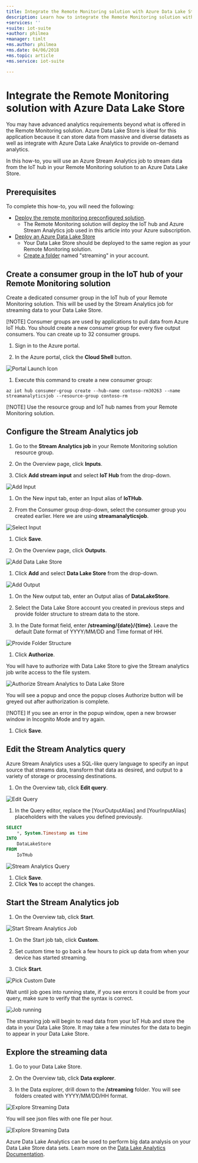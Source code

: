 ```yaml
---
title: Integrate the Remote Monitoring solution with Azure Data Lake Store | Microsoft Docs
description: Learn how to integrate the Remote Monitoring solution with Azure Data Lake Store using an Azure Stream Analytics job.
+services: ''
+suite: iot-suite
+author: philmea
+manager: timlt
+ms.author: philmea
+ms.date: 04/06/2018
+ms.topic: article
+ms.service: iot-suite

---
```

# Integrate the Remote Monitoring solution with Azure Data Lake Store

You may have advanced analytics requirements beyond what is offered in the Remote Monitoring solution. Azure Data Lake Store is ideal for this application because it can store data from massive and diverse datasets as well as integrate with Azure Data Lake Analytics to provide on-demand analytics.

In this how-to, you will use an Azure Stream Analytics job to stream data from the IoT hub in your Remote Monitoring solution to an Azure Data Lake Store.

## Prerequisites

To complete this how-to, you will need the following:

* [Deploy the remote monitoring preconfigured solution](/iot-suite/iot-suite-remote-monitoring-deploy).
  * The Remote Monitoring solution will deploy the IoT hub and Azure Stream Analytics job used in this article into your Azure subscription.
* [Deploy an Azure Data Lake Store](/data-lake-store/data-lake-store-get-started-portal)
  * Your Data Lake Store should be deployed to the same region as your Remote Monitoring solution.
  * [Create a folder](/data-lake-store/data-lake-store-get-started-portal#createfolder) named "streaming" in your account.

## Create a consumer group in the IoT hub of your Remote Monitoring solution

Create a dedicated consumer group in the IoT hub of your Remote Monitoring solution. This will be used by the Stream Analytics job for streaming data to your Data Lake Store.

[!NOTE]
Consumer groups are used by applications to pull data from Azure IoT Hub. You should create a new consumer group for every five output consumers. You can create up to 32 consumer groups.

1. Sign in to the Azure portal.

1. In the Azure portal, click the **Cloud Shell** button.

![Portal Launch Icon](media/iot-suite-integrate-data-lake/portal-launch-icon.png)

1. Execute this command to create a new consumer group:

```azurecli-interactive
az iot hub consumer-group create --hub-name contoso-rm30263 --name streamanalyticsjob --resource-group contoso-rm
```

[!NOTE] Use the resource group and IoT hub names from your Remote Monitoring solution.

## Configure the Stream Analytics job

1. Go to the **Stream Analytics job** in your Remote Monitoring solution resource group.

1. On the Overview page, click **Inputs**.

1. Click **Add stream input** and select **IoT Hub** from the drop-down.

![Add Input](media/iot-suite-integrate-data-lake/stream-analytics-add-input.png)

1. On the New input tab, enter an Input alias of **IoTHub**.

1. From the Consumer group drop-down, select the consumer group you created earlier. Here we are using **streamanalyticsjob**.

![Select Input](media/iot-suite-integrate-data-lake/stream-analytics-new-input.png)

1. Click **Save**.

1. On the Overview page, click **Outputs**.

![Add Data Lake Store](media/iot-suite-integrate-data-lake/stream-analytics-overview-2.png)

1. Click **Add** and select **Data Lake Store** from the drop-down.

![Add Output](media/iot-suite-integrate-data-lake/stream-analytics-output.png)

1. On the New output tab, enter an Output alias of **DataLakeStore**.

1. Select the Data Lake Store account you created in previous steps and provide folder structure to stream data to the store.

1. In the Date format field, enter **/streaming/{date}/{time}**. Leave the default Date format of YYYY/MM/DD and Time format of HH.

![Provide Folder Structure](media/iot-suite-integrate-data-lake/stream-analytics-new-output.png)

1. Click **Authorize**.

You will have to authorize with Data Lake Store to give the Stream analytics job write access to the file system.

![Authorize Stream Analytics to Data Lake Store](media/iot-suite-integrate-data-lake/stream-analytics-out-authorize.png)

You will see a popup and once the popup closes Authorize button will be greyed out after authorization is complete.

[!NOTE]
If you see an error in the popup window, open a new browser window in Incognito Mode and try again.

1. Click **Save**.

## Edit the Stream Analytics query

Azure Stream Analytics uses a SQL-like query language to specify an input source that streams data, transform that data as desired, and output to a variety of storage or processing destinations.

1. On the Overview tab, click **Edit query**.

![Edit Query](media/iot-suite-integrate-data-lake/stream-analytics-edit-query.png)

1. In the Query editor, replace the [YourOutputAlias] and [YourInputAlias] placeholders with the values you defined previously.

```sql
SELECT
    *, System.Timestamp as time
INTO
    DataLakeStore
FROM
    IoTHub
```

![Stream Analytics Query](media/iot-suite-integrate-data-lake/stream-analytics-query.png)

1. Click **Save**.
1. Click **Yes** to accept the changes.

## Start the Stream Analytics job

1. On the Overview tab, click **Start**.

![Start Stream Analytics Job](media/iot-suite-integrate-data-lake/stream-analytics-start.png)

1. On the Start job tab, click **Custom**.

1. Set custom time to go back a few hours to pick up data from when your device has started streaming.

1. Click **Start**.

![Pick Custom Date](media/iot-suite-integrate-data-lake/stream-analytics-start-custom.png)

Wait until job goes into running state, if you see errors it could be from your query, make sure to verify that the syntax is correct.

![Job running](media/iot-suite-integrate-data-lake/stream-analytics-running.png)

The streaming job will begin to read data from your IoT Hub and store the data in your Data Lake Store. It may take a few minutes for the data to begin to appear in your Data Lake Store.

## Explore the streaming data

1. Go to your Data Lake Store.

1. On the Overview tab, click **Data explorer**.

1. In the Data explorer, drill down to the **/streaming** folder. You will see folders created with YYYY/MM/DD/HH format.

![Explore Streaming Data](media/iot-suite-integrate-data-lake/data-lake-store-data-explorer.png)

You will see json files with one file per hour.

![Explore Streaming Data](media/iot-suite-integrate-data-lake/data-lake-store-file-preview.png)

Azure Data Lake Analytics can be used to perform big data analysis on your Data Lake Store data sets. Learn more on the [Data Lake Analytics Documentation](https://docs.microsoft.com/en-us/azure/data-lake-analytics).